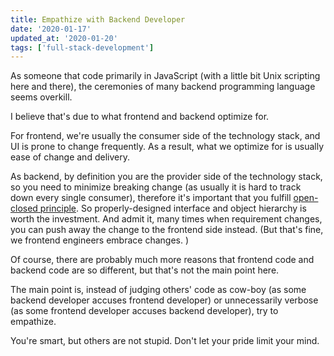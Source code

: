 ```yaml
---
title: Empathize with Backend Developer
date: '2020-01-17'
updated_at: '2020-01-20'
tags: ['full-stack-development']
---
```


As someone that code primarily in JavaScript (with a little bit Unix scripting here and there), the ceremonies of many backend programming language seems overkill.

I believe that's due to what frontend and backend optimize for.

For frontend, we're usually the consumer side of the technology stack, and UI is prone to change frequently. As a result, what we optimize for is usually ease of change and delivery.

As backend, by definition you are the provider side of the technology stack, so you need to minimize breaking change (as usually it is hard to track down every single consumer), therefore it's important that you fulfill [open-closed principle]. So properly-designed interface and object hierarchy is worth the investment. And admit it, many times when requirement changes, you can push away the change to the frontend side instead. (But that's fine, we frontend engineers embrace changes. )

Of course, there are probably much more reasons that frontend code and backend code are so different, but that's not the main point here.

The main point is, instead of judging others' code as cow-boy (as some backend developer accuses frontend developer) or unnecessarily verbose (as some frontend developer accuses backend developer), try to empathize.

You're smart, but others are not stupid. Don't let your pride limit your mind.

[open-closed principle]: https://en.wikipedia.org/wiki/Open%E2%80%93closed_principle
